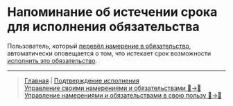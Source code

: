 # Напоминание об истечении срока для исполнения обязательства

Пользователь, который [перевёл намерение в обязательство](../actions/creation_of_obligation.md), автоматически оповещается о том, что истекает срок возможности [исполнить это обязательство](../actions/money_transfer.md). 

---
> [Главная](../index.md) | [Подтверждение исполнения](../actions/confirmation_of_transfer.md)  
> [Управление своими намерениями и обязательствами 👤->👥](../actions/show_int_obl.md)  
> [Управление намерениями и обязательствами в свою пользу 👥->👤](../actions/show_int_obl_for_me.md)
